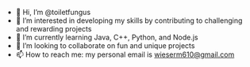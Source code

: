 - 👋 Hi, I’m @toiletfungus
- 👀 I’m interested in developing my skills by contributing to challenging and rewarding projects
- 🌱 I’m currently learning Java, C++, Python, and Node.js
- 💞️ I’m looking to collaborate on fun and unique projects
- 📫 How to reach me: my personal email is wieserm610@gmail.com

<!---
toiletfungus/toiletfungus is a ✨ special ✨ repository because its `README.md` (this file) appears on your GitHub profile.
You can click the Preview link to take a look at your changes.
--->
